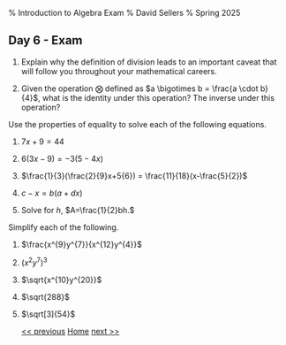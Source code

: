 % Introduction to Algebra Exam
% David Sellers
% Spring 2025

## Day 6 - Exam

1. Explain why the definition of division leads to an important caveat that will follow you throughout your mathematical careers.

1. Given the operation $\bigotimes$ defined as $a \bigotimes b = \frac{a \cdot b}{4}$, what is the identity under this operation? The inverse under this operation?

Use the properties of equality to solve each of the following equations.

1. $7x + 9 = 44$
1. $6(3x-9) = -3(5-4x)$
1. $\frac{1}{3}(\frac{2}{9}x+5{6}) = \frac{11}{18}(x-\frac{5}{2})$
1. $c-x=b(a+dx)$

1. Solve for $h$, $A=\frac{1}{2}bh.$

Simplify each of the following.

1. $\frac{x^{9}y^{7}}{x^{12}y^{4}}$
1. $(x^{2}y^{7})^{3}$
1. $\sqrt{x^{10}y^{20}}$
1. $\sqrt{288}$
1. $\sqrt[3]{54}$

   [<< previous](day5.html) [Home](algebra.html) [next >>](../unit2/intro.html)
